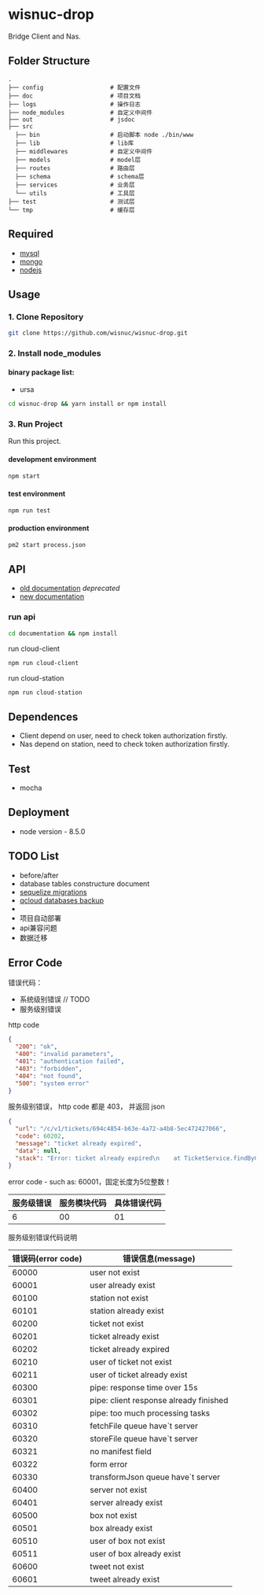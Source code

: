 # wisnuc-drop

Bridge Client and Nas.

## Folder Structure

```
.
├── config                   # 配置文件
├── doc                      # 项目文档
├── logs                     # 操作日志
├── node_modules             # 自定义中间件
├── out                      # jsdoc
├── src
  ├── bin                    # 启动脚本 node ./bin/www
  ├── lib                    # lib库
  ├── middlewares            # 自定义中间件
  ├── models                 # model层
  ├── routes                 # 路由层
  ├── schema                 # schema层
  ├── services               # 业务层
  └── utils                  # 工具层
├── test                     # 测试层     
└── tmp                      # 缓存层
```

## Required

- [mysql](https://dev.mysql.com/downloads/mysql)
- [mongo](https://www.mongodb.com/download-center#community)
- [nodejs](https://nodejs.org)

## Usage

### 1. Clone Repository
```bash
git clone https://github.com/wisnuc/wisnuc-drop.git
```
### 2. Install node_modules

#### binary package list: 
- ursa

```bash
cd wisnuc-drop && yarn install or npm install
```

### 3. Run Project

Run this project.

#### development environment
```bash
npm start
```
#### test environment
```bash
npm run test
```
#### production environment
```bash
pm2 start process.json
```

## API

- [old documentation](https://github.com/wisnuc/documentation) *deprecated*
- [new documentation](http://test.siyouqun.com/api-docs)

### run api 
```bash
cd documentation && npm install
```
run cloud-client 
```bash
npm run cloud-client
```
run cloud-station 
```bash
npm run cloud-station
```

## Dependences

- Client depend on user, need to check token authorization firstly.
- Nas depend on station, need to check token authorization firstly.

## Test

- mocha

## Deployment

- node version - 8.5.0

## TODO List

- before/after
- database tables constructure document
- [sequelize migrations](https://sequelize.readthedocs.io/en/v3/docs/migrations)
- [qcloud databases backup](https://www.qcloud.com)
- 
- 项目自动部署
- api兼容问题
- 数据迁移

## Error Code

错误代码：
- 系统级别错误 // TODO
- 服务级别错误


http code 
```json
{
  "200": "ok",
  "400": "invalid parameters",
  "401": "authentication failed",
  "403": "forbidden",
  "404": "not found",
  "500": "system error"
}
```

服务级别错误， http code 都是 403， 并返回 json

```json
{
  "url": "/c/v1/tickets/694c4854-b63e-4a72-a4b8-5ec472427066",
  "code": 60202,
  "message": "ticket already expired",
  "data": null,
  "stack": "Error: ticket already expired\n    at TicketService.findByClient (/home/mosaic/mosaic/wisnuc-drop/src/services/ticketService.js:111:10)\n    at <anonymous>"
}
```

error code - such as: 60001，固定长度为5位整数！ 

服务级错误 | 服务模块代码 | 具体错误代码
----- | ------ | ------
6 		|	 00 	 | 01


服务级别错误代码说明

错误码(error code) | 错误信息(message)
----- | ------
60000 | user not exist
60001 | user already exist
60100 | station not exist
60101 | station already exist
60200 | ticket not exist
60201 | ticket already exist
60202 | ticket already expired
60210 | user of ticket not exist
60211 | user of ticket already exist
60300 | pipe: response time over 15s
60301 | pipe: client response already finished
60302 | pipe: too much processing tasks 
60310 | fetchFile queue have`t server
60320 | storeFile queue have`t server
60321 | no manifest field
60322 | form error
60330 | transformJson queue have`t server
60400 | server not exist
60401 | server already exist
60500 | box not exist
60501 | box already exist
60510 | user of box not exist
60511 | user of box already exist
60600 | tweet not exist
60601 | tweet already exist

